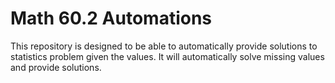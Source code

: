 # Math 60.2 Automations
This repository is designed to be able to automatically provide solutions to statistics problem given the values. It will automatically solve missing values and provide solutions.
